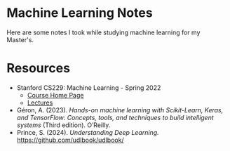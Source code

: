 # Machine Learning Notes

Here are some notes I took while studying machine learning for my Master's.

# Resources

- Stanford CS229: Machine Learning - Spring 2022
  - [Course Home Page](https://cs229.stanford.edu/syllabus-spring2022.html)
  - [Lectures](https://www.youtube.com/playlist?list=PLoROMvodv4rNyWOpJg_Yh4NSqI4Z4vOYy)
- Géron, A. (2023). _Hands-on machine learning with Scikit-Learn, Keras, and TensorFlow: Concepts, tools, and techniques to build intelligent systems_ (Third edition). O’Reilly.
- Prince, S. (2024). _Understanding Deep Learning._ https://github.com/udlbook/udlbook/
